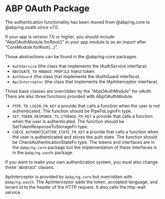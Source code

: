 # ABP OAuth Package
The authentication functionality has been moved from @abp/ng.core to @abp/ng.ouath since v7.0.

If your app is version 7.0 or higher, you should include "AbpOAuthModule.forRoot()" in your app.module.ts as an import after "CoreModule.forRoot(...)".

Those abstractions can be found in the @abp/ng-core packages.
- `AuthService` (the class that implements the IAuthService interface).
- `NAVIGATE_TO_MANAGE_PROFILE` Inject token.
- `AuthGuard` (the class that implements the IAuthGuard interface).
- `ApiInterceptor` (the class that implements the IApiInterceptor interface).

Those base classes are overridden by the "AbpOAuthModule" for oAuth. There are also three functions provided with AbpOAuthModule.

- `PIPE_TO_LOGIN_FN_KEY` a provide that calls a function when the user is not authenticated. The function should be PipeToLoginFn type.
- `SET_TOKEN_RESPONSE_TO_STORAGE_FN_KEY` a provide that calls a function when the user is authenticated. The function should be  SetTokenResponseToStorageFn type.
- `CHECK_AUTHENTICATION_STATE_FN_KEY` a provide that calls a function when the user is authenticated and stores the auth state. The function should be CheckAuthenticationStateFn type.
The tokens and interfaces are in the `@abp/ng.core` package but the implementation of these interfaces is in the `@abp/ng.oauth` package.

If you want to make your own authentication system, you must also change these 'abstract' classes.

ApiInterceptor is provided by `@abp/ng.core` but overridden with `@abp/ng.oauth`. The ApiInterceptor adds the token, accepted-language, and tenant id to the header of the HTTP request. It also calls the http-wait service.
